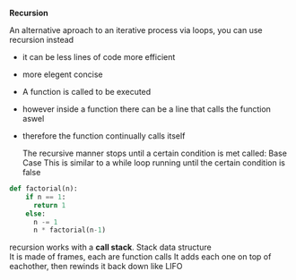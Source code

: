 <b>Recursion</b>

An alternative aproach to an iterative process via loops, you can use recursion instead
- it can be less lines of code more efficient 
- more elegent concise

- A function is called to be executed
- however inside a function there can be a line that calls the function aswel
- therefore the function continually calls itself

  The recursive manner stops until a certain condition is met called: Base Case
This is similar to a while loop running until the certain condition is false

```py
def factorial(n):
    if n == 1:
      return 1
    else:
      n -= 1
      n * factorial(n-1)
  ```

recursion works with a **call stack**. Stack data structure<br> 
It is made of frames, each are function calls
It adds each one on top of eachother, then rewinds it back down like LIFO
